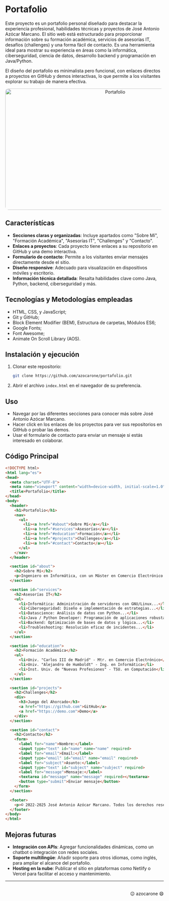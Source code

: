 # Portafolio 

Este proyecto es un portafolio personal diseñado para destacar la experiencia profesional, habilidades técnicas y proyectos de José Antonio Azócar Marcano. El sitio web está estructurado para proporcionar información sobre su formación académica, servicios de asesorías IT, desafíos (challenges) y una forma fácil de contacto. Es una herramienta ideal para mostrar su experiencia en áreas como la informática, ciberseguridad, ciencia de datos, desarrollo backend y programación en Java/Python. 

El diseño del portafolio es minimalista pero funcional, con enlaces directos a proyectos en GitHub y demos interactivas, lo que permite a los visitantes explorar su trabajo de manera efectiva. 

<div align="center"><img src="assets/img/screenshot.gif" alt="Portafolio" width="683" height="384" style="border-radius: 10px;"></div>

## Característícas

- **Secciones claras y organizadas**: Incluye apartados como "Sobre Mí", "Formación Académica", "Asesorías IT", "Challenges" y "Contacto".
- **Enlaces a proyectos**: Cada proyecto tiene enlaces a su repositorio en GitHub y una demo interactiva.
- **Formulario de contacto**: Permite a los visitantes enviar mensajes directamente desde el sitio.
- **Diseño responsive**: Adecuado para visualización en dispositivos móviles y escritorio.
- **Información técnica detallada**: Resalta habilidades clave como Java, Python, backend, ciberseguridad y más.
     
## Tecnologías y Metodologías empleadas

- HTML, CSS, y JavaScript;
- Git y GitHub;
- Block Element Modifier (BEM), Estructura de carpetas, Módulos ES6;
- Google Fonts;
- Font Awesome;
- Animate On Scroll Library (AOS).

## Instalación y ejecución

1. Clonar este repositorio:
   
   ```bash
   git clone https://github.com/azocarone/portafolio.git
   ```

2. Abrir el archivo `index.html` en el navegador de su preferencia.

## Uso

- Navegar por las diferentes secciones para conocer más sobre José Antonio Azócar Marcano.
- Hacer click en los enlaces de los proyectos para ver sus repositorios en GitHub o probar las demos.
- Usar el formulario de contacto para enviar un mensaje si estás interesado en colaborar.

## Código Principal

``` HTML
<!DOCTYPE html>
<html lang="es">
<head>
  <meta charset="UTF-8">
  <meta name="viewport" content="width=device-width, initial-scale=1.0">
  <title>Portafolio</title>
</head>
<body>
  <header>
    <h1>Portafolio</h1>
    <nav>
      <ul>
        <li><a href="#about">Sobre Mí</a></li>
        <li><a href="#services">Asesorías</a></li>
        <li><a href="#education">Formación</a></li>
        <li><a href="#projects">Challenges</a></li>
        <li><a href="#contact">Contacto</a></li>
      </ul>
    </nav>
  </header>

  <section id="about">
    <h2>Sobre Mí</h2>
    <p>Ingeniero en Informática, con un Máster en Comercio Electrónico...</p>
  </section>

  <section id="services">
    <h2>Asesorías IT</h2>
    <ul>
      <li>Informática: Administración de servidores con GNU/Linux...</li>
      <li>Ciberseguridad: Diseño e implementación de estrategias...</li>
      <li>Datascience: Análisis de datos con Python...</li>
      <li>Java / Python Developer: Programación de aplicaciones robustas...</li>
      <li>Backend: Optimización de bases de datos y lógica...</li>
      <li>Troubleshooting: Resolución eficaz de incidentes...</li>
    </ul>
  </section>

  <section id="education">
    <h2>Formación Académica</h2>
    <ul>
      <li>Univ. "Carlos III de Madrid" - Mtr. en Comercio Electrónico</li>
      <li>Univ. "Alejandro de Humboldt" - Ing. en Informática</li>
      <li>Inst. Univ. de "Nuevas Profesiones" - TSU. en Computación</li>
    </ul>
  </section>

  <section id="projects">
    <h2>Challenges</h2>
    <div>
      <h3>Juego del Ahorcado</h3>
      <a href="https://github.com">GitHub</a>
      <a href="https://demo.com">Demo</a>
    </div>
  </section>

  <section id="contact">
    <h2>Contacto</h2>
    <form>
      <label for="name">Nombre:</label>
      <input type="text" id="name" name="name" required>
      <label for="email">Email:</label>
      <input type="email" id="email" name="email" required>
      <label for="subject">Asunto:</label>
      <input type="text" id="subject" name="subject" required>
      <label for="message">Mensaje:</label>
      <textarea id="message" name="message" required></textarea>
      <button type="submit">Enviar mensaje</button>
    </form>
  </section>

  <footer>
    <p>© 2022-2025 José Antonio Azócar Marcano. Todos los derechos reservados.</p>
  </footer>
</body>
</html>
```

## Mejoras futuras

- **Integración con APIs**: Agregar funcionalidades dinámicas, como un chatbot o integración con redes sociales.
- **Soporte multilingüe**: Añadir soporte para otros idiomas, como inglés, para ampliar el alcance del portafolio.
- **Hosting en la nube**: Publicar el sitio en plataformas como Netlify o Vercel para facilitar el acceso y mantenimiento.

---
<div align="right"><br>😉 azocarone 😄</div>